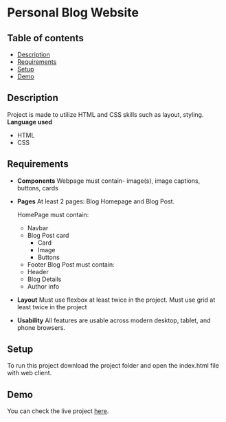 # Personal Blog Website

## Table of contents
* [Description](#description)
* [Requirements](#requirements)
* [Setup](#setup)
* [Demo](#demo)

## Description
Project is made to utilize HTML and CSS skills such as layout, styling.
**Language used**
- HTML
- CSS

## Requirements
- **Components**
	Webpage must contain- image(s), image captions, buttons, cards
- **Pages**
    At least 2 pages: Blog Homepage and Blog Post.
    
    HomePage must contain:
    - Navbar
    - Blog Post card
        - Card
        - Image
        - Buttons
    - Footer
    Blog Post must contain:
    - Header
    - Blog Details
    - Author info
- **Layout**
    Must use flexbox at least twice in the project. Must use grid at least twice in the project
- **Usability**
	All features are usable across modern desktop, tablet, and phone browsers.

## Setup
To run this project download the project folder and open the index.html file with web client.

## Demo
You can check the live project [here](https://selianaaa.github.iopersonal-blog-website/).
